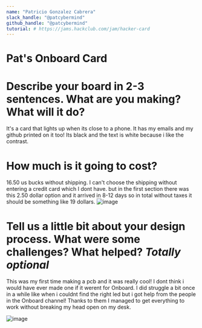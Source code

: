 ```yaml
---
name: "Patricio Gonzalez Cabrera"
slack_handle: "@patcybermind"
github_handle: "@patcybermind"
tutorial: # https://jams.hackclub.com/jam/hacker-card
---
```


# Pat's Onboard Card

# Describe your board in 2-3 sentences. What are you making? What will it do?
It's a card that lights up when its close to a phone. It has my emails and my github
printed on it too! Its black and the text is white because i like the contrast.

# How much is it going to cost?
16.50 us bucks without shipping. I can't choose the shipping without entering a credit card which I dont have.
but in the first section there was this 2.50 dollar option and it arrived in 8-12 days so in total without taxes
it should be something like 19 dollars.
![image](https://github.com/Patcybermind/myOnBoardcard/assets/97562509/2cb0f67d-1c99-41f2-a5f0-ad5225eeed94)

# Tell us a little bit about your design process. What were some challenges? What helped? ***Totally optional***
This was my first time making a pcb and it was really cool! I dont think i would have ever made one if it werent for
Onboard. I did struggle a bit once in a while like when i couldnt find the right led but i got help from the people in
the Onboard channel! Thanks to them I managed to get everything to work without breaking my head open on my desk.

![image](https://github.com/Patcybermind/myOnBoardcard/assets/97562509/a32eb3a4-0244-4ca3-832d-f3228e3c5bf0)

